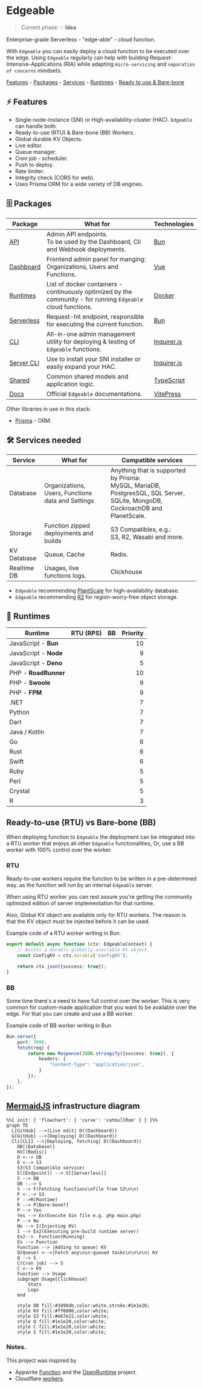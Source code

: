 # Edgeable

> Current phase: 💡 **Idea**

Enterprise-grade Serverless - "edge-able" - cloud function.

With `Edgeable` you can easily deploy a cloud function to be executed over the edge.
Using `Edgeable` regularly can help with building Request-Intensive-Applications (RIA) while adapting `micro-servicing` and `separation of concerns` mindsets.

[Features](#-features) - [Packages](#-packages) - [Services](#-services-needed) - [Runtimes](#-runtimes) - [Ready to use & Bare-bone](#ready-to-use-rtu-vs-bare-bone-bb)

## ⚡️ Features

- Single-node-instance (SNI) or High-availability-cluster (HAC). `Edgeable` can handle both.
- Ready-to-use (RTU) & Bare-bone (BB) Workers.
- Global durable KV Objects.
- Live editor.
- Queue manager.
- Cron job - scheduler.
- Push to deploy.
- Rate limiter.
- Integrity check (CORS for web).
- Uses Prisma ORM for a wide variety of DB engines.

## 🗄️ Packages

| Package                             | What for                                                                                                      | Technologies                                          | 
|-------------------------------------|---------------------------------------------------------------------------------------------------------------|-------------------------------------------------------| 
| [API](./packages/api)               | Admin API endpoints.<br/>To be used by the Dashboard, Cli and Webhook deployments.                            | [Bun](https://bun.sh/)                                |
| [Dashboard](./packages/dashboard)   | Frontend admin panel for manging:<br/>Organizations, Users and Functions.                                     | [Vue](https://vuejs.org/)                             |
| [Runtimes](./packages/runtimes)     | List of docker containers - continuously optimized by the community - for running `Edgeable` cloud functions. | [Docker](https://www.docker.com/)                     |
| [Serverless](./packages/serverless) | Request-hit endpoint, responsible for executing the current function.                                         | [Bun](https://bun.sh/)                                |
| [CLI](./packages/cli)               | All-in-one admin management utility for deploying & testing of `Edgeable` functions.                          | [Inquirer.js](https://www.npmjs.com/package/inquirer) |
| [Server CLI](./packages/server-cli) | Use to install your SNI installer or easily expand your HAC.                                                  | [Inquirer.js](https://www.npmjs.com/package/inquirer) |
| [Shared](./packages/shared)         | Common shared models and application logic.                                                                   | [TypeScript](https://www.typescriptlang.org/)         |
| [Docs](./packages/docs)             | Official `Edgeable` documentations.                                                                           | [VitePress](https://vitepress.dev/)                   |

Other libraries in use in this stack:

- [Prisma](https://www.prisma.io/stack) - ORM.

## 🛠️ Services needed

| Service     | What for                                          | Compatible services                                                                                                              |
|-------------|---------------------------------------------------|----------------------------------------------------------------------------------------------------------------------------------|
| Database    | Organizations, Users, Functions data and Settings | Anything that is supported by Prisma:<br/>MySQL, MariaDB, PostgresSQL, SQL Server, SQLite, MongoDB, CockroachDB and PlanetScale. |
| Storage     | Function zipped deployments and builds            | S3 Compatibles, e.g.:<br/>S3, R2, Wasabi and more.                                                                               |
| KV Database | Queue, Cache                                      | Redis.                                                                                                                           |
| Realtime DB | Usages, live functions logs.                      | Clickhouse                                                                                                                       |

- `Edgeable` recommending [PlantScale](https://planetscale.com/) for high-availability database.
- `Edgeable` recommending [R2](https://www.cloudflare.com/products/r2/) for region-worry-free object storage.

## 🧰 Runtimes

| Runtime               | RTU (RPS) | BB | Priority |
|-----------------------|-----------|----|---------:|
| JavaScript - **Bun**  |           |    |       10 |
| JavaScript - **Node** |           |    |        9 |
| JavaScript - **Deno** |           |    |        5 |
| PHP - **RoadRunner**  |           |    |       10 |
| PHP - **Swoole**      |           |    |        9 |
| PHP - **FPM**         |           |    |        9 |
| .NET                  |           |    |        7 |
| Python                |           |    |        7 |
| Dart                  |           |    |        7 |
| Java / Kotlin         |           |    |        7 |
| Go                    |           |    |        6 |
| Rust                  |           |    |        6 |
| Swift                 |           |    |        6 |
| Ruby                  |           |    |        5 |
| Perl                  |           |    |        5 |
| Crystal               |           |    |        5 |
| R                     |           |    |        3 |

## Ready-to-use (RTU) vs Bare-bone (BB)

When deploying function to `Edgeable` the deployment can be integrated into a RTU worker that enjoys all
other `Edgeable` functionalities, Or, use a BB worker with 100% control over the worker.

### RTU

Ready-to-use workers require the function to be written in a pre-determined way. as the function will run by an
internal `Edgeable` server.

When using RTU worker you can rest assure you're getting the community optimized edition of server implementation for that runtime.

Also, Global KV object are available only for RTU workers. The reason is that the KV object must be injected before it can be used.

Example code of a RTU worker writing in Bun.

```ts
export default async function (ctx: EdgeableContext) {
    // Access a durable globally available KV object.
    const ConfigKV = ctx.durable['ConfigKV'];

    return ctx.json({success: true});
}
```

### BB

Some time there's a need to have full control over the worker. This is very common for custom-made application that you
want to be available over the edge. For that you can create and use a BB worker.

Example code of BB worker writing in Bun

```ts
Bun.serve({
    port: 3000,
    fetch(req) {
        return new Response(JSON.stringify({success: true}), {
            headers: {
                "Content-Type": "application/json",
            }
        });
    },
});
```

## [MermaidJS](https://mermaid.js.org/) infrastructure diagram

```mermaid
%%{ init: { 'flowchart': { 'curve': 'catmullRom' } } }%%
graph TD
  L[GitHub] -->|Live edit| D((Dashboard))
  G[GitHub] -->|Deploying| D((Dashboard))
  Cli[CLI] -->|Deploying, fetching| D((Dashboard))
	DB[(Database)]
	KV[(Redis)]
	D <--> DB
	D <--> S3
	S3(S3 Compatible service)
	E([Endpoint]) --> S[[Serverless]]
	S --> DB
	DB -.-> S
    S --> F(Fetching functions\nfile from S3\n\n)
	F <-.-> S3
	F -->R(Runtime)
	R --> P[Bare-bone?]
	P --> Yes
	Yes --> Ex(Execute bin file e.g. php main.php)
	P --> No
	No --> I(Injecting KV)
	I --> Ex2(Executing pre-build runtime server)
	Ex2-->	Function(Running)
	Ex --> Function
	Function --> |Adding to queue| KV
	Q(Queue) <-->|Fetch any\nin-queued tasks\n\n\n\n| KV	
	Q --> S	
	C(Cron job) --> S
	C <--> KV
	Function --> Usage
	subgraph Usage[Clickhouse]
		Stats 
		Logs
	end

	style DB fill:#3498db,color:white,stroke:#1e1e20;
	style KV fill:#ff0000,color:white;
	style S3 fill:#e67e22,color:white;
	style Q fill:#1e1e20,color:white;
	style C fill:#1e1e20,color:white;
	style S fill:#1e1e20,color:white;
```

### Notes.

This project was inspired by

- Appwrite [Function](https://appwrite.io/docs/functions) and the [OpenRuntime](https://github.com/open-runtimes/open-runtimes) project.
- Cloudflare [workers](https://developers.cloudflare.com/workers/). 
